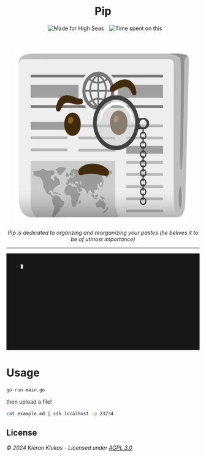 <h1 align="center">Pip</h1>

<p align="center" dista>
  <img hspace="10" src="https://img.shields.io/badge/made%20for%20high%20seas-FEC2FB?style=for-the-badge&logo=hackclub&logoColor=1C4188" alt="Made for High Seas">
  <img src="https://img.shields.io/badge/dynamic/json?url=https%3A%2F%2Fwaka.hackclub.com%2Fapi%2Fcompat%2Fshields%2Fv1%2FU062UG485EE%2Finterval%3Aall_time%2Fproject%3Apip&query=%24.message&style=for-the-badge&logo=wakatime&label=Hackatime&labelColor=417558&color=365A5C" alt="Time spent on this">
</p>

#

<p align="center">
  <img width="460" height="460" src="https://raw.githubusercontent.com/kcoderhtml/pip/refs/heads/master/.github/images/logo.png">
</p>

<p align="center">
  <i>Pip is dedicated to organzing and reorganizing your pastes (he belives it to be of utmost importance)</i>
</p>


---

![gif of the program in action](https://github.com/kcoderhtml/pip/raw/master/.github/images/out.gif)

# Usage

```bash
go run main.go
```

then upload a file!

```bash
cat example.md | ssh localhost -p 23234
```

## License

_© 2024 Kieran Klukas - Licensed under [AGPL 3.0](LICENSE.md)_  